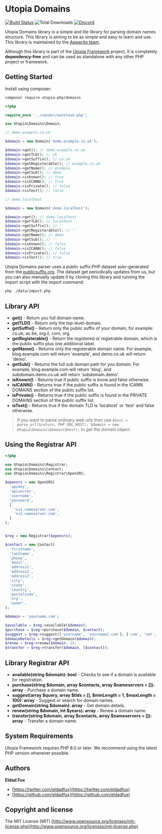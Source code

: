 # Utopia Domains

[![Build Status](https://travis-ci.org/utopia-php/domains.svg?branch=master)](https://travis-ci.com/utopia-php/domains)
![Total Downloads](https://img.shields.io/packagist/dt/utopia-php/domains.svg)
[![Discord](https://img.shields.io/discord/564160730845151244)](https://appwrite.io/discord)

Utopia Domains library is a simple and lite library for parsing domain names structure. This library is aiming to be as simple and easy to learn and use.  This library is maintained by the [Appwrite team](https://appwrite.io).

Although this library is part of the [Utopia Framework](https://github.com/utopia-php/framework) project, it is completely **dependency-free** and can be used as standalone with any other PHP project or framework.

## Getting Started

Install using composer:
```bash
composer require utopia-php/domains
```

```php
<?php

require_once '../vendor/autoload.php';

use Utopia\Domains\Domain;

// demo.example.co.uk

$domain = new Domain('demo.example.co.uk');

$domain->get(); // demo.example.co.uk
$domain->getTLD(); // uk
$domain->getSuffix(); // co.uk
$domain->getRegisterable(); // example.co.uk
$domain->getName(); // example
$domain->getSub(); // demo
$domain->isKnown(); // true
$domain->isICANN(); // true
$domain->isPrivate(); // false
$domain->isTest(); // false

// demo.localhost

$domain = new Domain('demo.localhost');

$domain->get(); // demo.localhost
$domain->getTLD(); // localhost
$domain->getSuffix(); // ''
$domain->getRegisterable(); // ''
$domain->getName(); // demo
$domain->getSub(); // ''
$domain->isKnown(); // false
$domain->isICANN(); // false
$domain->isPrivate(); // false
$domain->isTest(); // true

```

Utopia Domains parser uses a public suffix PHP dataset auto-generated from the [publicsuffix.org](https://publicsuffix.org/). The dataset get periodically updates from us, but you can also manually update it by cloning this library and running the import script with the import command:

```bash
php ./data/import.php
```

## Library API

* **get()** - Return you full domain name.
* **getTLD()** - Return only the top-level-domain.
* **getSuffix()** - Return only the public suffix of your domain, for example: co.uk, ac.be, org.il, com, org.
* **getRegisterable()** - Return the registered or registrable domain, which is the public suffix plus one additional label.
* **getName()** - Returns only the registerable domain name. For example, blog.example.com will return 'example', and demo.co.uk will return 'demo'.
* **getSub()** - Returns the full sub domain path for you domain. For example, blog.example.com will return 'blog', and subdomain.demo.co.uk will return 'subdomain.demo'.
* **isKnown()** - Returns true if public suffix is know and false otherwise.
* **isICANN()** - Returns true if the public suffix is found in the ICANN DOMAINS section of the public suffix list.
* **isPrivate()** - Returns true if the public suffix is found in the PRIVATE DOMAINS section of the public suffix list.
* **isTest()** - Returns true if the domain TLD is 'locahost' or 'test' and false otherwise.

> If you want to parse ordinary web urls then use `$host = parse_url($return, PHP_URL_HOST); $domain = new Utopia\Domains\Domain($host);` to get the domain object. 


## Using the Registrar API
```php
<?php

use Utopia\Domains\Registrar;
use Utopia\Domains\Contact;
use Utopia\Domains\Registrar\OpenSRS;

$opensrs = new OpenSRS(
  'apikey', 
  'apisecret', 
  'username', 
  'password', 
  [
    'ns1.nameserver.com',
    'ns2.nameserver.com',
  ]
);


$reg = new Registrar($opensrs);

$contact = new Contact(
  'firstname',
  'lastname',
  'phone',
  'email',
  'address1',
  'address2',
  'address3',
  'city',
  'state',
  'country',
  'postalcode',
  'org',
  'owner',
);

$domain = 'yourname.com';

$available = $reg->available($domain);
$purchase = $reg->purchase($domain, $contact); 
$suggest = $reg->suggest(['yourname', 'yourname1.com'], ['com', 'net', 'org']);
$domainDetails = $reg->getDomain($domain);
$renew = $reg->renew($domain, 1);
$transfer = $reg->transfer($domain, [$contact]);

```

## Library Registrar API
* **available(string $domain): bool** - Checks to see if a domain is available for registration.
* **purchase(string $domain, array $contacts, array $nameservers = []): array** - Purchase a domain name.
* **suggest(array $query, array $tlds = [], $minLength = 1, $maxLength = 100): array** - Suggest or search for domain names.
* **getDomain(string $domain): array** - Get domain details.
* **renew(string $domain, int $years): array** - Renew a domain name.
* **transfer(string $domain, array $contacts, array $nameservers = []): array** - Transfer a domain name.


## System Requirements

Utopia Framework requires PHP 8.0 or later. We recommend using the latest PHP version whenever possible.

## Authors

**Eldad Fux**

+ [https://twitter.com/eldadfux](https://twitter.com/eldadfux)
+ [https://github.com/eldadfux](https://github.com/eldadfux)

## Copyright and license

The MIT License (MIT) [http://www.opensource.org/licenses/mit-license.php](http://www.opensource.org/licenses/mit-license.php)
